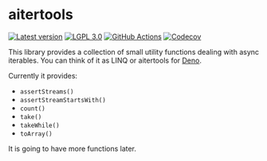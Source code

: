 <!-- deno-fmt-ignore-file -->

aitertools
==========

[![Latest version][Tag badge]][Deno module]
[![LGPL 3.0][License badge]](./LICENSE)
[![GitHub Actions][GitHub Actions status badge]][GitHub Actions]
[![Codecov][Codecov badge]][Codecov]

This library provides a collection of small utility functions dealing
with async iterables.  You can think of it as LINQ or aitertools for [Deno].

Currently it provides:

 -  `assertStreams()`
 -  `assertStreamStartsWith()`
 -  `count()`
 -  `take()`
 -  `takeWhile()`
 -  `toArray()`

It is going to have more functions later.

[Tag badge]: https://img.shields.io/github/v/tag/dahlia/aitertools
[Deno module]: https://deno.land/x/aitertools
[License badge]: https://img.shields.io/github/license/dahlia/aitertools
[GitHub Actions]: https://github.com/dahlia/aitertools/actions/workflows/test.yaml
[GitHub Actions status badge]: https://github.com/dahlia/aitertools/actions/workflows/test.yaml/badge.svg
[Codecov badge]: https://codecov.io/gh/dahlia/aitertools/branch/main/graph/badge.svg?token=UBDX4Inrz6
[Codecov]: https://codecov.io/gh/dahlia/aitertools
[Deno]: https://deno.land/
